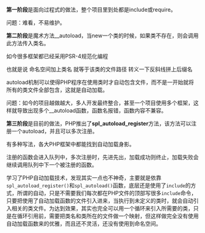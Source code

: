 **第一阶段**是面向过程式的做法，整个项目里到处都是include或require。

问题：难看，不易维护。

**第二阶段**是魔术方法__autoload，当new一个类的时候，如果类不存在，则会调用此方法传入类名。

如今很多框架都已经采用PSR-4规范化编程

也就是说 命名空间加上类名 就等于该类的文件路径 转义一下反斜线拼上后缀名

autoload机制可以使得PHP程序在使用类时才自动包含文件，而不是一开始就将所有的类文件全部包含，这就是自动加载。

问题：如今的项目越做越大，多人开发最终整合，甚至一个项目使用多个框架，这样就导致出现多个__autoload函数，函数名报错，函数内容不兼容。

**第三阶段**是目前的做法，PHP推出了**spl_autoload_register**方法，该方法可以注册一个autoload，并且可以多次注册。

有多种写法，各大PHP框架中都能找到自动加载身影。

注册的函数会进入队列中，多次注册时，先进先出，加载成功则终止，加载失败会继续调用队列中下一个被注册的函数。

 

学习了PHP自动加载技术，发现其实一点也不神奇，主要就是依靠`spl_autoload_register()`和`spl_autoload()`函数，底层还是使用了`include`的方式，所谓的自动，只是不需要我们每次都在PHP文件的顶部写很多`include`命令，只要把使用了自动加载函数的文件引入进来，当执行到未定义的类时，就会自动引入相关的类文件。为达到效果，其实也完全可以用一个循环来引入所需要的类，只是在循环引用前，需要把类名和类所在的文件做一个映射，但这样做完全没有使用自动加载函数来的优雅，而且还不灵活，还没有使用到命名空间。